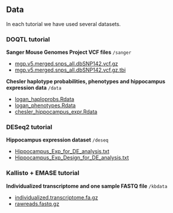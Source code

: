 ## Data

In each tutorial we have used several datasets.

### DOQTL tutorial

__Sanger Mouse Genomes Project VCF files__ `/sanger`

* [mgp.v5.merged.snps_all.dbSNP142.vcf.gz](ftp://ftp-mouse.sanger.ac.uk/REL-1505-SNPs_Indels/mgp.v5.merged.snps_all.dbSNP142.vcf.gz)
* [mgp.v5.merged.snps_all.dbSNP142.vcf.gz.tbi](ftp://ftp-mouse.sanger.ac.uk/REL-1505-SNPs_Indels/mgp.v5.merged.snps_all.dbSNP142.vcf.gz.tbi)

__Chesler haplotype probabilities, phenotypes and hippocampus expression data__ `/data`

* [logan_haploprobs.Rdata](ftp://ftp.jax.org/dgatti/logan_haploprobs.Rdata)
* [logan_phenotypes.Rdata](ftp://ftp.jax.org/dgatti/logan_phenotypes.Rdata)
* [chesler_hippocampus_expr.Rdata](ftp://ftp.jax.org/dgatti/chesler_hippocampus_expr.Rdata)

###  DESeq2 tutorial

__Hippocampus expression dataset__ `/deseq`

* [Hippocampus_Exp_for_DE_analysis.txt](https://github.com/simecek/AddictionCourse2015/blob/master/data/Hippocampus_Exp_for_DE_analysis.txt) 
* [Hippocampus_Exp_Design_for_DE_analysis.txt](https://github.com/simecek/AddictionCourse2015/blob/master/data/Hippocampus_Exp_Design_for_DE_analysis.txt) 

### Kallisto + EMASE tutorial

__Individualized transcriptome and one sample FASTQ file__ `/kbdata`

* [individualized.transcriptome.fa.gz](ftp://ftp.jax.org/kb/individualized.transcriptome.fa.gz)
* [rawreads.fastq.gz](ftp://ftp.jax.org/kb/rawreads.fastq.gz)